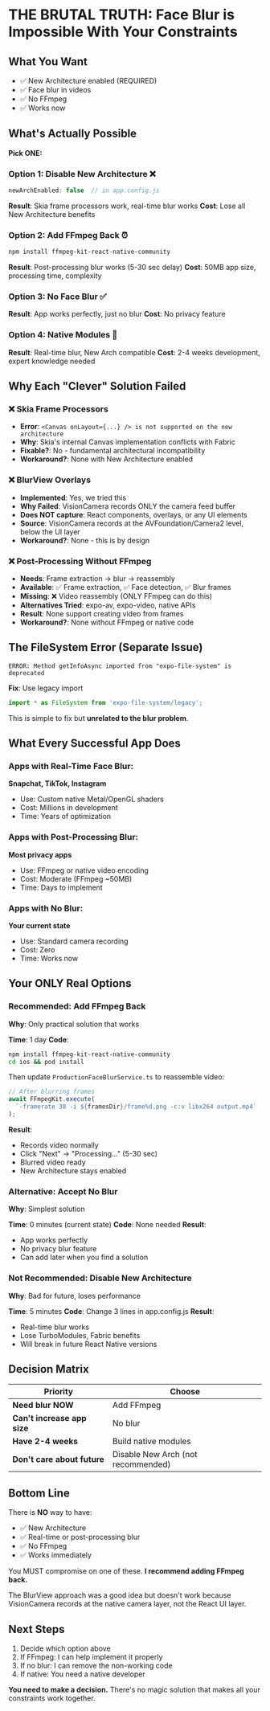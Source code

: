 # THE BRUTAL TRUTH: Face Blur is Impossible With Your Constraints

## What You Want
- ✅ New Architecture enabled (REQUIRED)
- ✅ Face blur in videos
- ✅ No FFmpeg
- ✅ Works now

## What's Actually Possible
**Pick ONE:**

### Option 1: Disable New Architecture ❌
```js
newArchEnabled: false  // in app.config.js
```
**Result**: Skia frame processors work, real-time blur works
**Cost**: Lose all New Architecture benefits

### Option 2: Add FFmpeg Back ⏰
```bash
npm install ffmpeg-kit-react-native-community
```
**Result**: Post-processing blur works (5-30 sec delay)
**Cost**: 50MB app size, processing time, complexity

### Option 3: No Face Blur ✅
**Result**: App works perfectly, just no blur
**Cost**: No privacy feature

### Option 4: Native Modules 🔨
**Result**: Real-time blur, New Arch compatible
**Cost**: 2-4 weeks development, expert knowledge needed

## Why Each "Clever" Solution Failed

### ❌ Skia Frame Processors
- **Error**: `<Canvas onLayout={...} /> is not supported on the new architecture`
- **Why**: Skia's internal Canvas implementation conflicts with Fabric
- **Fixable?**: No - fundamental architectural incompatibility
- **Workaround?**: None with New Architecture enabled

### ❌ BlurView Overlays  
- **Implemented**: Yes, we tried this
- **Why Failed**: VisionCamera records ONLY the camera feed buffer
- **Does NOT capture**: React components, overlays, or any UI elements
- **Source**: VisionCamera records at the AVFoundation/Camera2 level, below the UI layer
- **Workaround?**: None - this is by design

### ❌ Post-Processing Without FFmpeg
- **Needs**: Frame extraction → blur → reassembly
- **Available**: ✅ Frame extraction, ✅ Face detection, ✅ Blur frames
- **Missing**: ❌ Video reassembly (ONLY FFmpeg can do this)
- **Alternatives Tried**: expo-av, expo-video, native APIs
- **Result**: None support creating video from frames
- **Workaround?**: None without FFmpeg or native code

## The FileSystem Error (Separate Issue)

```
ERROR: Method getInfoAsync imported from "expo-file-system" is deprecated
```

**Fix**: Use legacy import
```typescript
import * as FileSystem from 'expo-file-system/legacy';
```

This is simple to fix but **unrelated to the blur problem**.

## What Every Successful App Does

### Apps with Real-Time Face Blur:
**Snapchat, TikTok, Instagram**
- Use: Custom native Metal/OpenGL shaders
- Cost: Millions in development
- Time: Years of optimization

### Apps with Post-Processing Blur:
**Most privacy apps**
- Use: FFmpeg or native video encoding
- Cost: Moderate (FFmpeg ~50MB)
- Time: Days to implement

### Apps with No Blur:
**Your current state**
- Use: Standard camera recording
- Cost: Zero
- Time: Works now

## Your ONLY Real Options

### Recommended: Add FFmpeg Back
**Why**: Only practical solution that works

**Time**: 1 day
**Code**:
```bash
npm install ffmpeg-kit-react-native-community
cd ios && pod install
```

Then update `ProductionFaceBlurService.ts` to reassemble video:
```typescript
// After blurring frames
await FFmpegKit.execute(
  `-framerate 30 -i ${framesDir}/frame%d.png -c:v libx264 output.mp4`
);
```

**Result**:
- Records video normally
- Click "Next" → "Processing..." (5-30 sec)
- Blurred video ready
- New Architecture stays enabled

### Alternative: Accept No Blur
**Why**: Simplest solution

**Time**: 0 minutes (current state)
**Code**: None needed
**Result**:
- App works perfectly
- No privacy blur feature
- Can add later when you find a solution

### Not Recommended: Disable New Architecture
**Why**: Bad for future, loses performance

**Time**: 5 minutes
**Code**: Change 3 lines in app.config.js
**Result**:
- Real-time blur works
- Lose TurboModules, Fabric benefits
- Will break in future React Native versions

## Decision Matrix

| Priority | Choose |
|----------|---------|
| **Need blur NOW** | Add FFmpeg |
| **Can't increase app size** | No blur |
| **Have 2-4 weeks** | Build native modules |
| **Don't care about future** | Disable New Arch (not recommended) |

## Bottom Line

There is **NO** way to have:
- ✅ New Architecture
- ✅ Real-time or post-processing blur
- ✅ No FFmpeg
- ✅ Works immediately

You MUST compromise on one of these. **I recommend adding FFmpeg back.**

The BlurView approach was a good idea but doesn't work because VisionCamera records at the native camera layer, not the React UI layer.

## Next Steps

1. Decide which option above
2. If FFmpeg: I can help implement it properly
3. If no blur: I can remove the non-working code
4. If native: You need a native developer

**You need to make a decision.** There's no magic solution that makes all your constraints work together.
